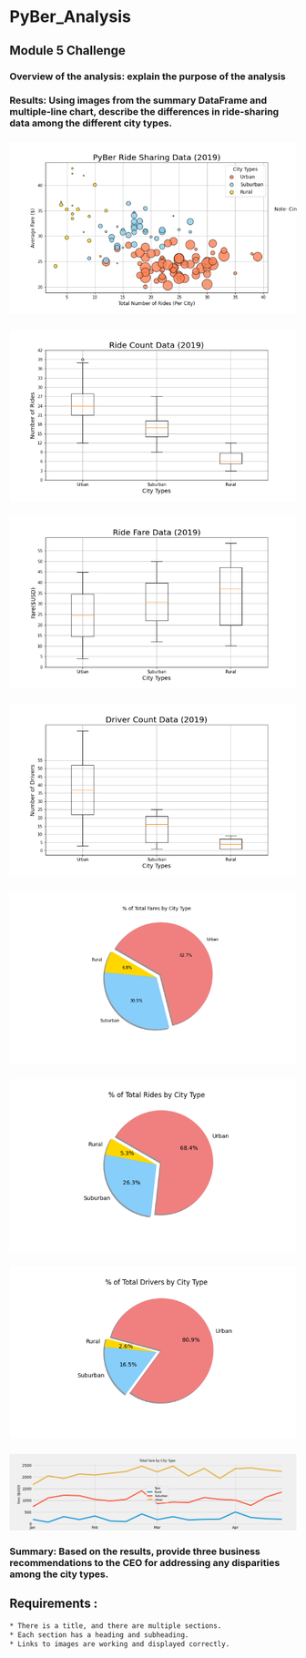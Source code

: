 # PyBer_Analysis

## Module 5 Challenge

### Overview of the analysis: explain the purpose of the analysis

### Results: Using images from the summary DataFrame and multiple-line chart, describe the differences in ride-sharing data among the different city types.

### ![Pyber Ride Sharing Data by City Type](analysis/Fig1.png)
### ![Pyber Ride Sharing Data by City Type](analysis/Fig2.png)
### ![Pyber Ride Sharing Data by City Type](analysis/Fig3.png)
### ![Pyber Ride Sharing Data by City Type](analysis/Fig4.png)
### ![Pyber Ride Sharing Data by City Type](analysis/Fig5.png)
### ![Pyber Ride Sharing Data by City Type](analysis/Fig6.png)
### ![Pyber Ride Sharing Data by City Type](analysis/Fig7.png)
### ![Pyber Ride Sharing Data by City Type](analysis/challenge_fig.png)


### Summary: Based on the results, provide three business recommendations to the CEO for addressing any disparities among the city types.

## Requirements :
    * There is a title, and there are multiple sections.
    * Each section has a heading and subheading.
    * Links to images are working and displayed correctly.